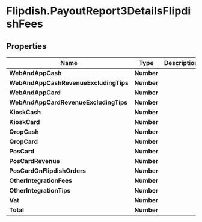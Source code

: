 # Flipdish.PayoutReport3DetailsFlipdishFees

## Properties
Name | Type | Description | Notes
------------ | ------------- | ------------- | -------------
**WebAndAppCash** | **Number** |  | [optional] 
**WebAndAppCashRevenueExcludingTips** | **Number** |  | [optional] 
**WebAndAppCard** | **Number** |  | [optional] 
**WebAndAppCardRevenueExcludingTips** | **Number** |  | [optional] 
**KioskCash** | **Number** |  | [optional] 
**KioskCard** | **Number** |  | [optional] 
**QropCash** | **Number** |  | [optional] 
**QropCard** | **Number** |  | [optional] 
**PosCard** | **Number** |  | [optional] 
**PosCardRevenue** | **Number** |  | [optional] 
**PosCardOnFlipdishOrders** | **Number** |  | [optional] 
**OtherIntegrationFees** | **Number** |  | [optional] 
**OtherIntegrationTips** | **Number** |  | [optional] 
**Vat** | **Number** |  | [optional] 
**Total** | **Number** |  | [optional] 


